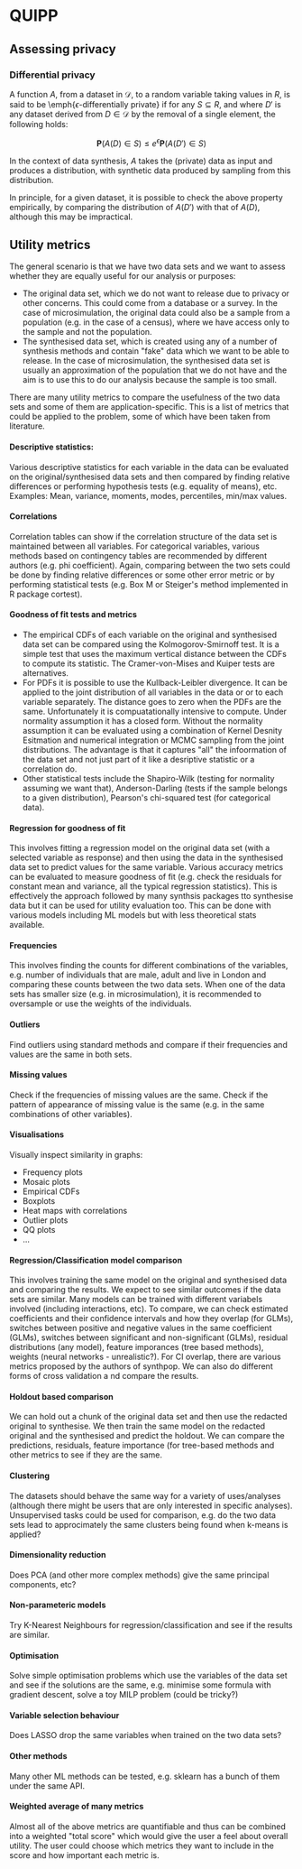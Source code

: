 # QUIPP

## Assessing privacy

### Differential privacy

A function $A$, from a dataset in $\mathcal{D}$, to a random variable taking values in $R$, is said to be
\emph{$\epsilon$-differentially private} if for any $S \subseteq R$, and where $D'$ is any dataset derived from $D \in
\mathcal{D}$ by the removal of a single element, the following holds:

$$\mathbf{P}(A(D) \in S) \le e^{\epsilon}\mathbf{P}(A(D') \in S)$$

In the context of data synthesis, $A$ takes the (private) data as input and produces a distribution, with synthetic data
produced by sampling from this distribution.

In principle, for a given dataset, it is possible to check the above property empirically, by comparing the distribution of
$A(D')$ with that of $A(D)$, although this may be impractical.


## Utility metrics

The general scenario is that we have two data sets and we want to assess whether they are equally useful for our analysis or purposes:
- The original data set, which we do not want to release due to privacy or other concerns. This could come from a database or a survey. In the case of microsimulation, the original data could also be a sample from a population (e.g. in the case of a census), where we have access only to the sample and not the population.
- The synthesised data set, which is created using any of a number of synthesis methods and contain "fake" data which we want to be able to release. In the case of microsimulation, the synthesised data set is usually an approximation of the population that we do not have and the aim is to use this to do our analysis because the sample is too small.

There are many utility metrics to compare the usefulness of the two data sets and some of them are application-specific. This is a list of metrics that could be applied to the problem, some of which have been taken from literature.

#### Descriptive statistics: 
Various descriptive statistics for each variable in the data can be evaluated on the original/synthesised data sets and then compared by finding relative differences or performing hypothesis tests (e.g. equality of means), etc. Examples: Mean, variance, moments, modes, percentiles, min/max values.

#### Correlations
Correlation tables can show if the correlation structure of the data set is maintained between all variables. For categorical variables, various methods based on contingency tables are recommended by different authors (e.g. phi coefficient). Again, comparing between the two sets could be done by finding relative differences or some other error metric or by performing statistical tests (e.g. Box M or Steiger's method implemented in R package cortest).

#### Goodness of fit tests and metrics
- The empirical CDFs of each variable on the original and synthesised data set can be compared using the Kolmogorov-Smirnoff test. It is a simple test that uses the maximum vertical distance between the CDFs to compute its statistic. The Cramer-von-Mises and Kuiper tests are alternatives.
- For PDFs it is possible to use the Kullback-Leibler divergence. It can be applied to the joint distribution of all variables in the data or or to each variable separately. The distance goes to zero when the PDFs are the same. Unfortunately it is compuatationally intensive to compute. Under normality assumption it has a closed form. Without the normality assumption it can be evaluated using a combination of Kernel Desnity Esitmation and numerical integration or MCMC sampling from the joint distributions. The advantage is that it captures "all" the infoormation of the data set and not just part of it like a desriptive statistic or a correlation do.
- Other statistical tests include the Shapiro-Wilk (testing for normality assuming we want that), Anderson-Darling (tests if the sample belongs to a given distribution), Pearson's chi-squared test (for categorical data).

#### Regression for goodness of fit
This involves fitting a regression model on the original data set (with a selected variable as response) and then using the data in the synthesised data set to predict values for the same variable. Various accuracy metrics can be evaluated to measure goodness of fit (e.g. check the residuals for constant mean and variance, all the typical regression statistics). This is effectively the approach followed by many synthsis packages tto synthesise data but it can be used for utility evaluation too. This can be done with various models including ML models but with less theoretical stats available.

#### Frequencies
This involves finding the counts for different combinations of the variables, e.g. number of individuals that are male, adult and live in London and comparing these counts between the two data sets. When one of the data sets has smaller size (e.g. in microsimulation), it is recommended to oversample or use the weights of the individuals.

#### Outliers
Find outliers using standard methods and compare if their frequencies and values are the same in both sets.

#### Missing values
Check if the frequencies of missing values are the same. Check if the pattern of appearance of missing value is the same (e.g. in the same combinations of other variables).

#### Visualisations
Visually inspect similarity in graphs:
- Frequency plots
- Mosaic plots
- Empirical CDFs
- Boxplots
- Heat maps with correlations
- Outlier plots
- QQ plots
- ...

#### Regression/Classification model comparison
This involves training the same model on the original and synthesised data and comparing the results. We expect to see similar outcomes if the data sets are similar. Many models can be trained with different variabels involved (including interactions, etc). To compare, we can check estimated coefficients and their confidence intervals and how they overlap (for GLMs), switches between positive and negative values in the same coefficient (GLMs), switches between significant and non-significant (GLMs), residual distributions (any model), feature imporances (tree based methods), weights (neural networks - unrealistic?). For CI overlap, there are various metrics proposed by the authors of synthpop. We can also do different forms of cross validation a nd compare the results.

#### Holdout based comparison
We can hold out a chunk of the original data set and then use the redacted original to synthesise. We then train the same model on the redacted original and the synthesised and predict the holdout. We can compare the predictions, residuals, feature importance (for tree-based methods and other metrics to see if they are the same.

#### Clustering
The datasets should behave the same way for a variety of uses/analyses (although there might be users that are only interested in specific analyses). Unsupervised tasks could be used for comparison, e.g. do the two data sets lead to approcimately the same clusters being found when k-means is applied?

#### Dimensionality reduction
Does PCA (and other more complex methods) give the same principal components, etc?

#### Non-parameteric models
Try K-Nearest Neighbours for regression/classification and see if the results are similar.

#### Optimisation
Solve simple optimisation problems which use the variables of the data set and see if the solutions are the same, e.g. minimise some formula with gradient descent, solve a toy MILP problem (could be tricky?)

#### Variable selection behaviour
Does LASSO drop the same variables when trained on the two data sets?

#### Other methods
Many other ML methods can be tested, e.g. sklearn has a bunch of them under the same API. 

#### Weighted average of many metrics
Almost all of the above metrics are quantifiable and thus can be combined into a weighted "total score" which would give the user a feel about overall utility. The user could choose which metrics they want to include in the score and how important each metric is.
